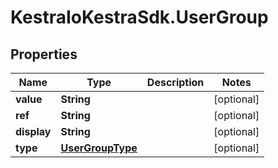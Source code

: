 # KestraIoKestraSdk.UserGroup

## Properties

Name | Type | Description | Notes
------------ | ------------- | ------------- | -------------
**value** | **String** |  | [optional] 
**ref** | **String** |  | [optional] 
**display** | **String** |  | [optional] 
**type** | [**UserGroupType**](UserGroupType.md) |  | [optional] 


